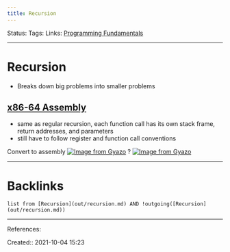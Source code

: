 ```yaml
---
title: Recursion
---
```

Status: 
Tags: 
Links: [Programming Fundamentals](None)
___
# Recursion
- Breaks down big problems into smaller problems
## [x86-64 Assembly](out/x86-64-assembly.md)
- same as regular recursion, each function call has its own stack frame, return addresses, and parameters 
- still have to follow register and function call conventions 

Convert to assembly
[![Image from Gyazo](https://i.gyazo.com/fa071f09ea2fc8ef05feb5b8bf44fba6.png)](https://gyazo.com/fa071f09ea2fc8ef05feb5b8bf44fba6)
?
[![Image from Gyazo](https://i.gyazo.com/f8aaafc64d12a8701b7071c960ce2f3a.png)](https://gyazo.com/f8aaafc64d12a8701b7071c960ce2f3a)
___
# Backlinks
```dataview
list from [Recursion](out/recursion.md) AND !outgoing([Recursion](out/recursion.md))
```
___
References:

Created:: 2021-10-04 15:23
